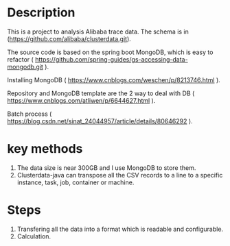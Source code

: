 # Description

This is a project to analysis Alibaba trace data. The schema is in (https://github.com/alibaba/clusterdata.git).

The source code is based on the spring boot MongoDB, which is easy to refactor ( https://github.com/spring-guides/gs-accessing-data-mongodb.git ).

Installing MongoDB ( https://www.cnblogs.com/weschen/p/8213746.html ).

Repository and MongoDB template are the 2 way to deal with DB ( https://www.cnblogs.com/atliwen/p/6644627.html ).

Batch process ( https://blog.csdn.net/sinat_24044957/article/details/80646292 ).


# key methods
1. The data size is near 300GB and I use MongoDB to store them.
2. Clusterdata-java can transpose all the CSV records to a line to a specific instance, task, job, container or machine.

# Steps
1. Transfering all the data into a format which is readable and configurable.
2. Calculation.